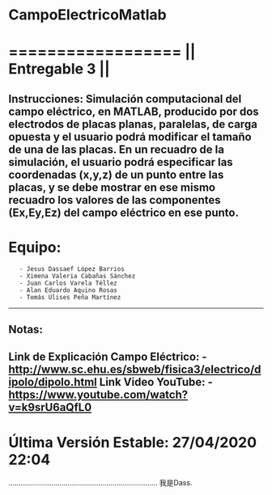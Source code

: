 # CampoElectricoMatlab
==================
|| Entregable 3 ||
===================
Instrucciones: Simulación computacional del campo eléctrico, en MATLAB, 
producido por dos electrodos de placas planas, paralelas, de carga opuesta y el usuario podrá modificar el tamaño de una de las placas. 
En un recuadro de la simulación, el usuario podrá especificar las coordenadas (x,y,z) de un punto entre las placas, y se debe mostrar en 
ese mismo recuadro los valores de las componentes (Ex,Ey,Ez) del campo eléctrico en ese punto.
------------------------------------------------------------------------
Equipo:
=======
       - Jesus Dassaef López Barrios
       - Ximena Valeria Cabañas Sánchez
       - Juan Carlos Varela Téllez
       - Alan Eduardo Aquino Rosas
       - Tomás Ulises Peña Martínez
-------------------------------------------------------------------------
Notas:
------
   Link de Explicación Campo Eléctrico:
       - http://www.sc.ehu.es/sbweb/fisica3/electrico/dipolo/dipolo.html
   Link Video YouTube:
       - https://www.youtube.com/watch?v=k9srU6aQfL0
-------------------------------------------------------------------------
Última Versión Estable: 27/04/2020 22:04
=========================================================================

.........................................................................
我是Dass.
